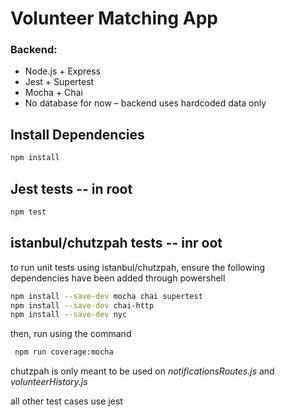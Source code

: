 # Volunteer Matching App 

### Backend:
- Node.js + Express
- Jest + Supertest 
- Mocha + Chai
- No database for now – backend uses hardcoded data only

## Install Dependencies
```bash
npm install
```

## Jest tests -- in root
```bash
npm test
```

## istanbul/chutzpah tests -- inr oot
to run unit tests using istanbul/chutzpah, ensure the following dependencies have been added through powershell

```bash
npm install --save-dev mocha chai supertest
npm install --save-dev chai-http
npm install --save-dev nyc
```

then, run using the command
```bash
 npm run coverage:mocha
```

chutzpah is only meant to be used on
*notificationsRoutes.js* and *volunteerHistory.js*

all other test cases use jest
